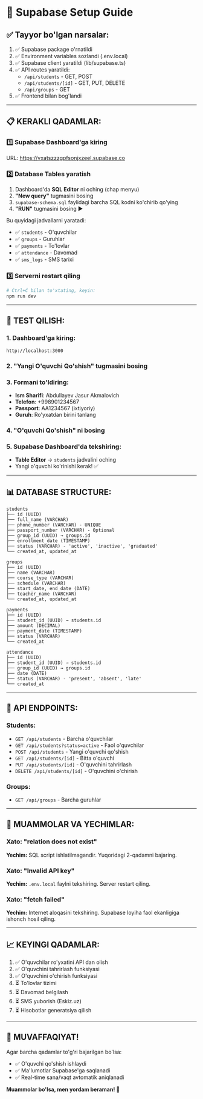 # 🚀 Supabase Setup Guide

## ✅ Tayyor bo'lgan narsalar:

1. ✅ Supabase package o'rnatildi
2. ✅ Environment variables sozlandi (.env.local)
3. ✅ Supabase client yaratildi (lib/supabase.ts)
4. ✅ API routes yaratildi:
   - `/api/students` - GET, POST
   - `/api/students/[id]` - GET, PUT, DELETE
   - `/api/groups` - GET
5. ✅ Frontend bilan bog'landi

---

## 📋 KERAKLI QADAMLAR:

### 1️⃣ **Supabase Dashboard'ga kiring**

URL: https://vxatszzzgpfsonjxzeel.supabase.co

### 2️⃣ **Database Tables yaratish**

1. Dashboard'da **SQL Editor** ni oching (chap menyu)
2. **"New query"** tugmasini bosing
3. `supabase-schema.sql` faylidagi barcha SQL kodni ko'chirib qo'ying
4. **"RUN"** tugmasini bosing ▶️

Bu quyidagi jadvallarni yaratadi:
- ✅ `students` - O'quvchilar
- ✅ `groups` - Guruhlar
- ✅ `payments` - To'lovlar
- ✅ `attendance` - Davomad
- ✅ `sms_logs` - SMS tarixi

### 3️⃣ **Serverni restart qiling**

```bash
# Ctrl+C bilan to'xtating, keyin:
npm run dev
```

---

## 🧪 TEST QILISH:

### 1. Dashboard'ga kiring:
```
http://localhost:3000
```

### 2. "Yangi O'quvchi Qo'shish" tugmasini bosing

### 3. Formani to'ldiring:
- **Ism Sharifi**: Abdullayev Jasur Akmalovich
- **Telefon**: +998901234567
- **Passport**: AA1234567 (ixtiyoriy)
- **Guruh**: Ro'yxatdan birini tanlang

### 4. "O'quvchi Qo'shish" ni bosing

### 5. Supabase Dashboard'da tekshiring:
- **Table Editor** → `students` jadvalini oching
- Yangi o'quvchi ko'rinishi kerak! ✅

---

## 📊 DATABASE STRUCTURE:

```
students
├── id (UUID)
├── full_name (VARCHAR)
├── phone_number (VARCHAR) - UNIQUE
├── passport_number (VARCHAR) - Optional
├── group_id (UUID) → groups.id
├── enrollment_date (TIMESTAMP)
├── status (VARCHAR) - 'active', 'inactive', 'graduated'
└── created_at, updated_at

groups
├── id (UUID)
├── name (VARCHAR)
├── course_type (VARCHAR)
├── schedule (VARCHAR)
├── start_date, end_date (DATE)
├── teacher_name (VARCHAR)
└── created_at, updated_at

payments
├── id (UUID)
├── student_id (UUID) → students.id
├── amount (DECIMAL)
├── payment_date (TIMESTAMP)
├── status (VARCHAR)
└── created_at

attendance
├── id (UUID)
├── student_id (UUID) → students.id
├── group_id (UUID) → groups.id
├── date (DATE)
├── status (VARCHAR) - 'present', 'absent', 'late'
└── created_at
```

---

## 🔧 API ENDPOINTS:

### Students:
- `GET /api/students` - Barcha o'quvchilar
- `GET /api/students?status=active` - Faol o'quvchilar
- `POST /api/students` - Yangi o'quvchi qo'shish
- `GET /api/students/[id]` - Bitta o'quvchi
- `PUT /api/students/[id]` - O'quvchini tahrirlash
- `DELETE /api/students/[id]` - O'quvchini o'chirish

### Groups:
- `GET /api/groups` - Barcha guruhlar

---

## 🐛 MUAMMOLAR VA YECHIMLAR:

### Xato: "relation does not exist"
**Yechim:** SQL script ishlatilmagandir. Yuqoridagi 2-qadamni bajaring.

### Xato: "Invalid API key"
**Yechim:** `.env.local` faylni tekshiring. Server restart qiling.

### Xato: "fetch failed"
**Yechim:** Internet aloqasini tekshiring. Supabase loyiha faol ekanligiga ishonch hosil qiling.

---

## 📈 KEYINGI QADAMLAR:

1. ✅ O'quvchilar ro'yxatini API dan olish
2. ✅ O'quvchini tahrirlash funksiyasi
3. ✅ O'quvchini o'chirish funksiyasi
4. ⏳ To'lovlar tizimi
5. ⏳ Davomad belgilash
6. ⏳ SMS yuborish (Eskiz.uz)
7. ⏳ Hisobotlar generatsiya qilish

---

## 🎉 MUVAFFAQIYAT!

Agar barcha qadamlar to'g'ri bajarilgan bo'lsa:
- ✅ O'quvchi qo'shish ishlaydi
- ✅ Ma'lumotlar Supabase'ga saqlanadi
- ✅ Real-time sana/vaqt avtomatik aniqlanadi

**Muammolar bo'lsa, men yordam beraman! 💪**




